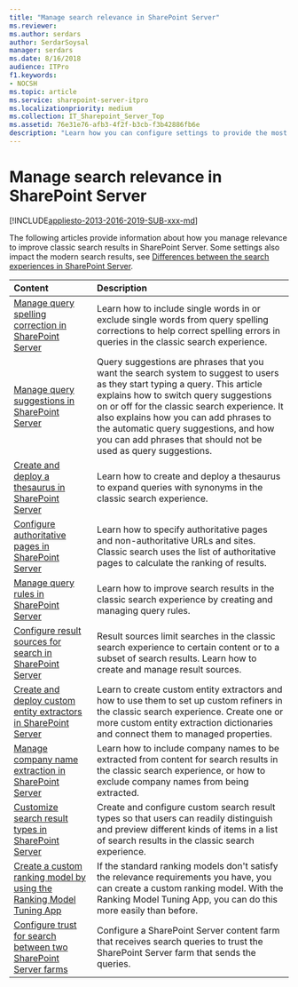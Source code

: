 ```yaml
---
title: "Manage search relevance in SharePoint Server"
ms.reviewer: 
ms.author: serdars
author: SerdarSoysal
manager: serdars
ms.date: 8/16/2018
audience: ITPro
f1.keywords:
- NOCSH
ms.topic: article
ms.service: sharepoint-server-itpro
ms.localizationpriority: medium
ms.collection: IT_Sharepoint_Server_Top
ms.assetid: 76e31e76-afb3-4f2f-b3cb-f3b42886fb6e
description: "Learn how you can configure settings to provide the most relevant search results in SharePoint Server."
---
```


# Manage search relevance in SharePoint Server

[!INCLUDE[appliesto-2013-2016-2019-SUB-xxx-md](../includes/appliesto-2013-2016-2019-SUB-xxx-md.md)]
  
The following articles provide information about how you manage relevance to improve classic search results in SharePoint Server. Some settings also impact the modern search results, see [Differences between the search experiences in SharePoint Server](differences-search-2016-2019.md).


  
  
|                                                             **Content**                                                             |                                                                                                                                                                              **Description**                                                                                                                                                                              |
| :---------------------------------------------------------------------------------------------------------------------------------- | :------------------------------------------------------------------------------------------------------------------------------------------------------------------------------------------------------------------------------------------------------------------------------------------------------------------------------------------------------------------------ |
| [Manage query spelling correction in SharePoint Server](manage-query-spelling-correction.md)                                        | Learn how to include single words in or exclude single words from query spelling corrections to help correct spelling errors in queries in the classic search experience.                                                                                                                                                                                                 |
| [Manage query suggestions in SharePoint Server](manage-query-suggestions.md)                                                        | Query suggestions are phrases that you want the search system to suggest to users as they start typing a query. This article explains how to switch query suggestions on or off for the classic search experience. It also explains how you can add phrases to the automatic query suggestions, and how you can add phrases that should not be used as query suggestions. |
| [Create and deploy a thesaurus in SharePoint Server](create-and-deploy-a-thesaurus.md)                                              | Learn how to create and deploy a thesaurus to expand queries with synonyms in the classic search experience.                                                                                                                                                                                                                                                              |
| [Configure authoritative pages in SharePoint Server](configure-authoritative-pages.md)                                              | Learn how to specify authoritative pages and non-authoritative URLs and sites. Classic search uses the list of authoritative pages to calculate the ranking of results.                                                                                                                                                                                                   |
| [Manage query rules in SharePoint Server](manage-query-rules.md)                                                                    | Learn how to improve search results in the classic search experience by creating and managing query rules.                                                                                                                                                                                                                                                                |
| [Configure result sources for search in SharePoint Server](configure-result-sources-for-search.md)                                  | Result sources limit searches in the classic search experience to certain content or to a subset of search results. Learn how to create and manage result sources.                                                                                                                                                                                                        |
| [Create and deploy custom entity extractors in SharePoint Server](create-and-deploy-custom-entity-extractors.md)                    | Learn to create custom entity extractors and how to use them to set up custom refiners in the classic search experience. Create one or more custom entity extraction dictionaries and connect them to managed properties.                                                                                                                                                 |
| [Manage company name extraction in SharePoint Server](manage-company-name-extraction.md)                                            | Learn how to include company names to be extracted from content for search results in the classic search experience, or how to exclude company names from being extracted.                                                                                                                                                                                                |
| [Customize search result types in SharePoint Server](customize-search-result-types.md)                                              | Create and configure custom search result types so that users can readily distinguish and preview different kinds of items in a list of search results in the classic search experience.                                                                                                                                                                                  |
| [Create a custom ranking model by using the Ranking Model Tuning App](create-custom-ranking-model.md)                               | If the standard ranking models don't satisfy the relevance requirements you have, you can create a custom ranking model. With the Ranking Model Tuning App, you can do this more easily than before.                                                                                                                                                                      |
| [Configure trust for search between two SharePoint Server farms](configure-trust-for-search-between-two-sharepoint-server-farms.md) | Configure a SharePoint Server content farm that receives search queries to trust the SharePoint Server farm that sends the queries.                                                                                                                                                                                                                                       |
   

